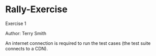 Rally-Exercise
==============

Exercise 1

Author: Terry Smith

An internet connection is required to run the test cases (the test suite
connects to a CDN).